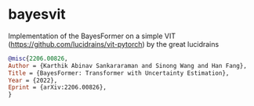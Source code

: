 # bayesvit
Implementation of the BayesFormer on a simple VIT (https://github.com/lucidrains/vit-pytorch) by the great lucidrains


```bibtex
@misc{2206.00826,
Author = {Karthik Abinav Sankararaman and Sinong Wang and Han Fang},
Title = {BayesFormer: Transformer with Uncertainty Estimation},
Year = {2022},
Eprint = {arXiv:2206.00826},
}
```
